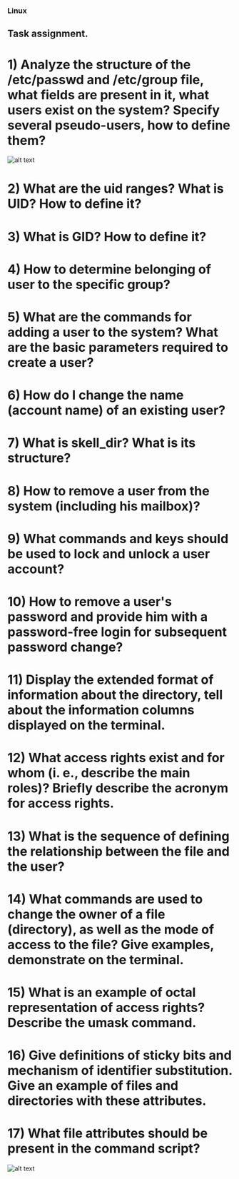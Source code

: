 ### Linux 

## Task assignment.
# 1) Analyze the structure of the /etc/passwd and /etc/group file, what fields are present in it, what users exist on the system? Specify several pseudo-users, how to define them?

![alt text](images/42.png)

# 2) What are the uid ranges? What is UID? How to define it?



# 3) What is GID? How to define it?



# 4) How to determine belonging of user to the specific group?



# 5) What are the commands for adding a user to the system? What are the basic parameters required to create a user?



# 6) How do I change the name (account name) of an existing user?



# 7) What is skell_dir? What is its structure?



# 8) How to remove a user from the system (including his mailbox)?



# 9) What commands and keys should be used to lock and unlock a user account?



# 10) How to remove a user's password and provide him with a password-free login for subsequent password change?



# 11) Display the extended format of information about the directory, tell about the information columns displayed on the terminal.



# 12) What access rights exist and for whom (i. e., describe the main roles)? Briefly describe the acronym for access rights.



# 13) What is the sequence of defining the relationship between the file and the user?



# 14) What commands are used to change the owner of a file (directory), as well as the mode of access to the file? Give examples, demonstrate on the terminal.



# 15) What is an example of octal representation of access rights? Describe the umask command.



# 16) Give definitions of sticky bits and mechanism of identifier substitution. Give an example of files and directories with these attributes.



# 17) What file attributes should be present in the command script?


![alt text](images/42.png)